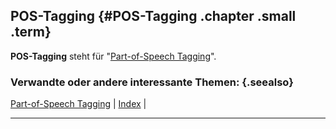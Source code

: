 ## POS-Tagging {#POS-Tagging .chapter .small .term}

**POS-Tagging** steht für "[Part-of-Speech Tagging](#Part-of-Speech-Tagging)".

### Verwandte oder andere interessante Themen: {.seealso}

[Part-of-Speech Tagging](#Part-of-Speech-Tagging) |
[Index](#Index) |

----


